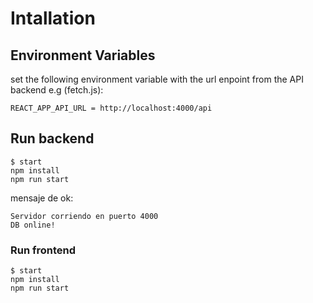 # Intallation

## Environment Variables

set the following environment variable with the url enpoint from the API backend e.g (fetch.js):

```
REACT_APP_API_URL = http://localhost:4000/api
```

## Run backend

```
$ start
npm install
npm run start
```

mensaje de ok:

```
Servidor corriendo en puerto 4000
DB online!
```

### Run frontend

```
$ start
npm install
npm run start
```
